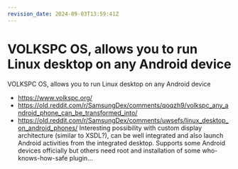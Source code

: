 ```yaml
---
revision_date: 2024-09-03T13:59:41Z
---
```

# VOLKSPC OS, allows you to run Linux desktop on any Android device
VOLKSPC OS, allows you to run Linux desktop on any Android device
* https://www.volkspc.org/
* https://old.reddit.com/r/SamsungDex/comments/qoqzh9/volkspc_any_android_phone_can_be_transformed_into/
* https://old.reddit.com/r/SamsungDex/comments/uwsefs/linux_desktop_on_android_phones/
Interesting possibility with custom display architecture (similar to XSDL?), can be well integrated and also launch Android activities from the integrated desktop. Supports some Android devices officially but others need root and installation of some who-knows-how-safe plugin...